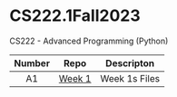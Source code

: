 # CS222.1Fall2023
CS222 - Advanced Programming (Python)

|Number|Repo|Descripton|
|:-----:|--------|------------|
|A1|[Week 1](https://github.com/Smokinghalo8/FreshmanSecondSemJava/tree/main/KDD%20Student-Teacher/KDD)|Week 1s Files|
